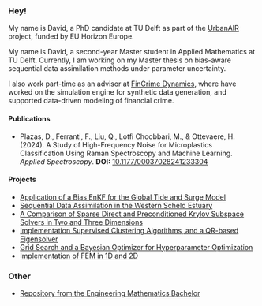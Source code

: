 ### Hey!

My name is David, a PhD candidate at TU Delft as part of the
[UrbanAIR](https://www.urbanair-project.eu) project, funded by EU Horizon Europe.

My name is David, a second-year Master student in Applied Mathematics at TU Delft.
Currently, I am working on my Master thesis on bias-aware sequential data assimilation
methods under parameter uncertainty.

I also work part-time as an advisor at [FinCrime Dynamics](https://fincrimedynamics.com),
where have worked on the simulation engine for synthetic data generation, and supported
data-driven modeling of financial crime.

#### Publications

- Plazas, D., Ferranti, F., Liu, Q., Lotfi Choobbari, M., \& Ottevaere, H. (2024). A
  Study of High-Frequency Noise for Microplastics Classification Using Raman
  Spectroscopy and Machine Learning. *Applied Spectroscopy*. **DOI:**
  [10.1177/00037028241233304](https://doi.org/10.1177/00037028241233304)

#### Projects

- [Application of a Bias EnKF for the Global Tide and Surge Model](https://github.com/Daples/internship-deltares)
- [Sequential Data Assimilation in the Western Scheld Estuary](https://github.com/Daples/data-assimilation-course)
- [A Comparison of Sparse Direct and Preconditioned Krylov Subspace Solvers in Two and Three Dimensions](https://github.com/Daples/scientific-computing)
- [Implementation Supervised Clustering Algorithms, and a QR-based Eigensolver](https://github.com/Daples/opt-for-ML/tree/main/project1)
- [Grid Search and a Bayesian Optimizer for Hyperparameter Optimization](https://github.com/Daples/opt-for-ML/tree/main/project2)
- [Implementation of FEM in 1D and 2D](https://github.com/Daples/applied-FEM)

### Other

- [Repository from the Engineering Mathematics Bachelor](https://github.com/Daples/mathematical-engineering/)